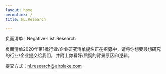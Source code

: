 ```yaml
---
layout: home
permalink: /
title: NL.Research

---
```

负面清单 | Negative-List.Research

负面清单2020年第1批行业/企业研究清单提名正在招募中，请将你想要最想研究的行业/企业提交给我们，并附上你看好/质疑的背景原因和逻辑。

提交方式：nl.research@airplake.com
